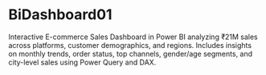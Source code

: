 # BiDashboard01
Interactive E-commerce Sales Dashboard in Power BI analyzing ₹21M sales across platforms, customer demographics, and regions. Includes insights on monthly trends, order status, top channels, gender/age segments, and city-level sales using Power Query and DAX.
